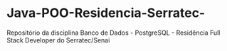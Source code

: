 # Java-POO-Residencia-Serratec-

Repositório da disciplina Banco de Dados - PostgreSQL - Residência Full Stack Developer do Serratec/Senai
